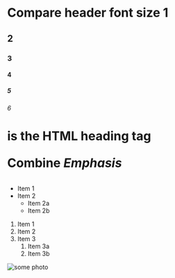 # Compare header font size 1
## 2
### 3
#### 4
##### 5
###### 6

<h1> is the HTML heading tag
   
__Combine *Emphasis*__   

######
* Item 1
* Item 2
  * Item 2a
  * Item 2b
  
1. Item 1
1. Item 2
1. Item 3
   1. Item 3a
   1. Item 3b

![some photo](https://cn.bing.com/sa/simg/hpc26.png)
